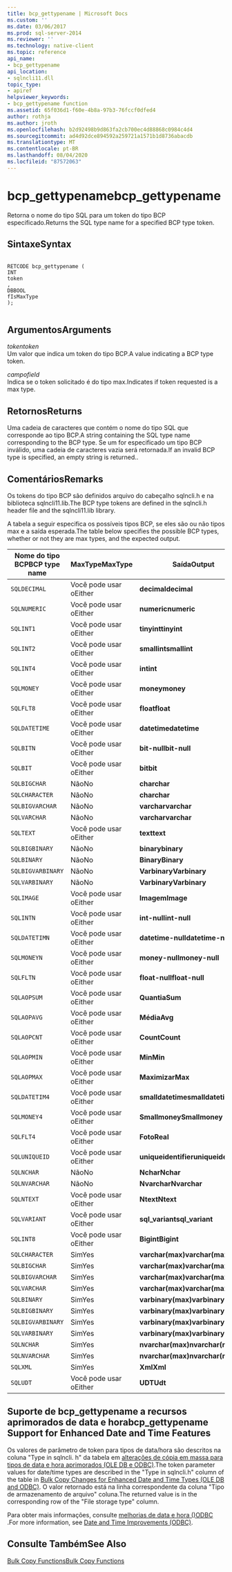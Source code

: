 ```yaml
---
title: bcp_gettypename | Microsoft Docs
ms.custom: ''
ms.date: 03/06/2017
ms.prod: sql-server-2014
ms.reviewer: ''
ms.technology: native-client
ms.topic: reference
api_name:
- bcp_gettypename
api_location:
- sqlncli11.dll
topic_type:
- apiref
helpviewer_keywords:
- bcp_gettypename function
ms.assetid: 65f036d1-f60e-4b8a-97b3-76fccf0dfed4
author: rothja
ms.author: jroth
ms.openlocfilehash: b2d92498b9d863fa2cb700ec4d88868c0984c4d4
ms.sourcegitcommit: ad4d92dce894592a259721a1571b1d8736abacdb
ms.translationtype: MT
ms.contentlocale: pt-BR
ms.lasthandoff: 08/04/2020
ms.locfileid: "87572063"
---
```

# <a name="bcp_gettypename"></a><span data-ttu-id="cf460-102">bcp_gettypename</span><span class="sxs-lookup"><span data-stu-id="cf460-102">bcp_gettypename</span></span>
  <span data-ttu-id="cf460-103">Retorna o nome do tipo SQL para um token do tipo BCP especificado.</span><span class="sxs-lookup"><span data-stu-id="cf460-103">Returns the SQL type name for a specified BCP type token.</span></span>  
  
## <a name="syntax"></a><span data-ttu-id="cf460-104">Sintaxe</span><span class="sxs-lookup"><span data-stu-id="cf460-104">Syntax</span></span>  
  
```  
  
RETCODE bcp_gettypename (  
INT   
token  
,  
DBBOOL   
fIsMaxType  
);  
  
```  
  
## <a name="arguments"></a><span data-ttu-id="cf460-105">Argumentos</span><span class="sxs-lookup"><span data-stu-id="cf460-105">Arguments</span></span>  
 <span data-ttu-id="cf460-106">*token*</span><span class="sxs-lookup"><span data-stu-id="cf460-106">*token*</span></span>  
 <span data-ttu-id="cf460-107">Um valor que indica um token do tipo BCP.</span><span class="sxs-lookup"><span data-stu-id="cf460-107">A value indicating a BCP type token.</span></span>  
  
 <span data-ttu-id="cf460-108">*campo*</span><span class="sxs-lookup"><span data-stu-id="cf460-108">*field*</span></span>  
 <span data-ttu-id="cf460-109">Indica se o token solicitado é do tipo max.</span><span class="sxs-lookup"><span data-stu-id="cf460-109">Indicates if token requested is a max type.</span></span>  
  
## <a name="returns"></a><span data-ttu-id="cf460-110">Retornos</span><span class="sxs-lookup"><span data-stu-id="cf460-110">Returns</span></span>  
 <span data-ttu-id="cf460-111">Uma cadeia de caracteres que contém o nome do tipo SQL que corresponde ao tipo BCP.</span><span class="sxs-lookup"><span data-stu-id="cf460-111">A string containing the SQL type name corresponding to the BCP type.</span></span> <span data-ttu-id="cf460-112">Se um for especificado um tipo BCP inválido, uma cadeia de caracteres vazia será retornada.</span><span class="sxs-lookup"><span data-stu-id="cf460-112">If an invalid BCP type is specified, an empty string is returned..</span></span>  
  
## <a name="remarks"></a><span data-ttu-id="cf460-113">Comentários</span><span class="sxs-lookup"><span data-stu-id="cf460-113">Remarks</span></span>  
 <span data-ttu-id="cf460-114">Os tokens do tipo BCP são definidos arquivo do cabeçalho sqlncli.h e na biblioteca sqlncli11.lib.</span><span class="sxs-lookup"><span data-stu-id="cf460-114">The BCP type tokens are defined in the sqlncli.h header file and the sqlncli11.lib library.</span></span>  
  
 <span data-ttu-id="cf460-115">A tabela a seguir especifica os possíveis tipos BCP, se eles são ou não tipos max e a saída esperada.</span><span class="sxs-lookup"><span data-stu-id="cf460-115">The table below specifies the possible BCP types, whether or not they are max types, and the expected output.</span></span>  
  
|<span data-ttu-id="cf460-116">Nome do tipo BCP</span><span class="sxs-lookup"><span data-stu-id="cf460-116">BCP type name</span></span>|<span data-ttu-id="cf460-117">MaxType</span><span class="sxs-lookup"><span data-stu-id="cf460-117">MaxType</span></span>|<span data-ttu-id="cf460-118">Saída</span><span class="sxs-lookup"><span data-stu-id="cf460-118">Output</span></span>|  
|-------------------|-------------|------------|  
|`SQLDECIMAL`|<span data-ttu-id="cf460-119">Você pode usar o</span><span class="sxs-lookup"><span data-stu-id="cf460-119">Either</span></span>|<span data-ttu-id="cf460-120">**decimal**</span><span class="sxs-lookup"><span data-stu-id="cf460-120">**decimal**</span></span>|  
|`SQLNUMERIC`|<span data-ttu-id="cf460-121">Você pode usar o</span><span class="sxs-lookup"><span data-stu-id="cf460-121">Either</span></span>|<span data-ttu-id="cf460-122">**numeric**</span><span class="sxs-lookup"><span data-stu-id="cf460-122">**numeric**</span></span>|  
|`SQLINT1`|<span data-ttu-id="cf460-123">Você pode usar o</span><span class="sxs-lookup"><span data-stu-id="cf460-123">Either</span></span>|<span data-ttu-id="cf460-124">**tinyint**</span><span class="sxs-lookup"><span data-stu-id="cf460-124">**tinyint**</span></span>|  
|`SQLINT2`|<span data-ttu-id="cf460-125">Você pode usar o</span><span class="sxs-lookup"><span data-stu-id="cf460-125">Either</span></span>|<span data-ttu-id="cf460-126">**smallint**</span><span class="sxs-lookup"><span data-stu-id="cf460-126">**smallint**</span></span>|  
|`SQLINT4`|<span data-ttu-id="cf460-127">Você pode usar o</span><span class="sxs-lookup"><span data-stu-id="cf460-127">Either</span></span>|<span data-ttu-id="cf460-128">**int**</span><span class="sxs-lookup"><span data-stu-id="cf460-128">**int**</span></span>|  
|`SQLMONEY`|<span data-ttu-id="cf460-129">Você pode usar o</span><span class="sxs-lookup"><span data-stu-id="cf460-129">Either</span></span>|<span data-ttu-id="cf460-130">**money**</span><span class="sxs-lookup"><span data-stu-id="cf460-130">**money**</span></span>|  
|`SQLFLT8`|<span data-ttu-id="cf460-131">Você pode usar o</span><span class="sxs-lookup"><span data-stu-id="cf460-131">Either</span></span>|<span data-ttu-id="cf460-132">**float**</span><span class="sxs-lookup"><span data-stu-id="cf460-132">**float**</span></span>|  
|`SQLDATETIME`|<span data-ttu-id="cf460-133">Você pode usar o</span><span class="sxs-lookup"><span data-stu-id="cf460-133">Either</span></span>|<span data-ttu-id="cf460-134">**datetime**</span><span class="sxs-lookup"><span data-stu-id="cf460-134">**datetime**</span></span>|  
|`SQLBITN`|<span data-ttu-id="cf460-135">Você pode usar o</span><span class="sxs-lookup"><span data-stu-id="cf460-135">Either</span></span>|<span data-ttu-id="cf460-136">**bit-null**</span><span class="sxs-lookup"><span data-stu-id="cf460-136">**bit-null**</span></span>|  
|`SQLBIT`|<span data-ttu-id="cf460-137">Você pode usar o</span><span class="sxs-lookup"><span data-stu-id="cf460-137">Either</span></span>|<span data-ttu-id="cf460-138">**bit**</span><span class="sxs-lookup"><span data-stu-id="cf460-138">**bit**</span></span>|  
|`SQLBIGCHAR`|<span data-ttu-id="cf460-139">Não</span><span class="sxs-lookup"><span data-stu-id="cf460-139">No</span></span>|<span data-ttu-id="cf460-140">**char**</span><span class="sxs-lookup"><span data-stu-id="cf460-140">**char**</span></span>|  
|`SQLCHARACTER`|<span data-ttu-id="cf460-141">Não</span><span class="sxs-lookup"><span data-stu-id="cf460-141">No</span></span>|<span data-ttu-id="cf460-142">**char**</span><span class="sxs-lookup"><span data-stu-id="cf460-142">**char**</span></span>|  
|`SQLBIGVARCHAR`|<span data-ttu-id="cf460-143">Não</span><span class="sxs-lookup"><span data-stu-id="cf460-143">No</span></span>|<span data-ttu-id="cf460-144">**varchar**</span><span class="sxs-lookup"><span data-stu-id="cf460-144">**varchar**</span></span>|  
|`SQLVARCHAR`|<span data-ttu-id="cf460-145">Não</span><span class="sxs-lookup"><span data-stu-id="cf460-145">No</span></span>|<span data-ttu-id="cf460-146">**varchar**</span><span class="sxs-lookup"><span data-stu-id="cf460-146">**varchar**</span></span>|  
|`SQLTEXT`|<span data-ttu-id="cf460-147">Você pode usar o</span><span class="sxs-lookup"><span data-stu-id="cf460-147">Either</span></span>|<span data-ttu-id="cf460-148">**text**</span><span class="sxs-lookup"><span data-stu-id="cf460-148">**text**</span></span>|  
|`SQLBIGBINARY`|<span data-ttu-id="cf460-149">Não</span><span class="sxs-lookup"><span data-stu-id="cf460-149">No</span></span>|<span data-ttu-id="cf460-150">**binary**</span><span class="sxs-lookup"><span data-stu-id="cf460-150">**binary**</span></span>|  
|`SQLBINARY`|<span data-ttu-id="cf460-151">Não</span><span class="sxs-lookup"><span data-stu-id="cf460-151">No</span></span>|<span data-ttu-id="cf460-152">**Binary**</span><span class="sxs-lookup"><span data-stu-id="cf460-152">**Binary**</span></span>|  
|`SQLBIGVARBINARY`|<span data-ttu-id="cf460-153">Não</span><span class="sxs-lookup"><span data-stu-id="cf460-153">No</span></span>|<span data-ttu-id="cf460-154">**Varbinary**</span><span class="sxs-lookup"><span data-stu-id="cf460-154">**Varbinary**</span></span>|  
|`SQLVARBINARY`|<span data-ttu-id="cf460-155">Não</span><span class="sxs-lookup"><span data-stu-id="cf460-155">No</span></span>|<span data-ttu-id="cf460-156">**Varbinary**</span><span class="sxs-lookup"><span data-stu-id="cf460-156">**Varbinary**</span></span>|  
|`SQLIMAGE`|<span data-ttu-id="cf460-157">Você pode usar o</span><span class="sxs-lookup"><span data-stu-id="cf460-157">Either</span></span>|<span data-ttu-id="cf460-158">**Imagem**</span><span class="sxs-lookup"><span data-stu-id="cf460-158">**Image**</span></span>|  
|`SQLINTN`|<span data-ttu-id="cf460-159">Você pode usar o</span><span class="sxs-lookup"><span data-stu-id="cf460-159">Either</span></span>|<span data-ttu-id="cf460-160">**int-null**</span><span class="sxs-lookup"><span data-stu-id="cf460-160">**int-null**</span></span>|  
|`SQLDATETIMN`|<span data-ttu-id="cf460-161">Você pode usar o</span><span class="sxs-lookup"><span data-stu-id="cf460-161">Either</span></span>|<span data-ttu-id="cf460-162">**datetime-null**</span><span class="sxs-lookup"><span data-stu-id="cf460-162">**datetime-null**</span></span>|  
|`SQLMONEYN`|<span data-ttu-id="cf460-163">Você pode usar o</span><span class="sxs-lookup"><span data-stu-id="cf460-163">Either</span></span>|<span data-ttu-id="cf460-164">**money-null**</span><span class="sxs-lookup"><span data-stu-id="cf460-164">**money-null**</span></span>|  
|`SQLFLTN`|<span data-ttu-id="cf460-165">Você pode usar o</span><span class="sxs-lookup"><span data-stu-id="cf460-165">Either</span></span>|<span data-ttu-id="cf460-166">**float-null**</span><span class="sxs-lookup"><span data-stu-id="cf460-166">**float-null**</span></span>|  
|`SQLAOPSUM`|<span data-ttu-id="cf460-167">Você pode usar o</span><span class="sxs-lookup"><span data-stu-id="cf460-167">Either</span></span>|<span data-ttu-id="cf460-168">**Quantia**</span><span class="sxs-lookup"><span data-stu-id="cf460-168">**Sum**</span></span>|  
|`SQLAOPAVG`|<span data-ttu-id="cf460-169">Você pode usar o</span><span class="sxs-lookup"><span data-stu-id="cf460-169">Either</span></span>|<span data-ttu-id="cf460-170">**Média**</span><span class="sxs-lookup"><span data-stu-id="cf460-170">**Avg**</span></span>|  
|`SQLAOPCNT`|<span data-ttu-id="cf460-171">Você pode usar o</span><span class="sxs-lookup"><span data-stu-id="cf460-171">Either</span></span>|<span data-ttu-id="cf460-172">**Count**</span><span class="sxs-lookup"><span data-stu-id="cf460-172">**Count**</span></span>|  
|`SQLAOPMIN`|<span data-ttu-id="cf460-173">Você pode usar o</span><span class="sxs-lookup"><span data-stu-id="cf460-173">Either</span></span>|<span data-ttu-id="cf460-174">**Min**</span><span class="sxs-lookup"><span data-stu-id="cf460-174">**Min**</span></span>|  
|`SQLAOPMAX`|<span data-ttu-id="cf460-175">Você pode usar o</span><span class="sxs-lookup"><span data-stu-id="cf460-175">Either</span></span>|<span data-ttu-id="cf460-176">**Maximizar**</span><span class="sxs-lookup"><span data-stu-id="cf460-176">**Max**</span></span>|  
|`SQLDATETIM4`|<span data-ttu-id="cf460-177">Você pode usar o</span><span class="sxs-lookup"><span data-stu-id="cf460-177">Either</span></span>|<span data-ttu-id="cf460-178">**smalldatetime**</span><span class="sxs-lookup"><span data-stu-id="cf460-178">**smalldatetime**</span></span>|  
|`SQLMONEY4`|<span data-ttu-id="cf460-179">Você pode usar o</span><span class="sxs-lookup"><span data-stu-id="cf460-179">Either</span></span>|<span data-ttu-id="cf460-180">**Smallmoney**</span><span class="sxs-lookup"><span data-stu-id="cf460-180">**Smallmoney**</span></span>|  
|`SQLFLT4`|<span data-ttu-id="cf460-181">Você pode usar o</span><span class="sxs-lookup"><span data-stu-id="cf460-181">Either</span></span>|<span data-ttu-id="cf460-182">**Foto**</span><span class="sxs-lookup"><span data-stu-id="cf460-182">**Real**</span></span>|  
|`SQLUNIQUEID`|<span data-ttu-id="cf460-183">Você pode usar o</span><span class="sxs-lookup"><span data-stu-id="cf460-183">Either</span></span>|<span data-ttu-id="cf460-184">**uniqueidentifier**</span><span class="sxs-lookup"><span data-stu-id="cf460-184">**uniqueidentifier**</span></span>|  
|`SQLNCHAR`|<span data-ttu-id="cf460-185">Não</span><span class="sxs-lookup"><span data-stu-id="cf460-185">No</span></span>|<span data-ttu-id="cf460-186">**Nchar**</span><span class="sxs-lookup"><span data-stu-id="cf460-186">**Nchar**</span></span>|  
|`SQLNVARCHAR`|<span data-ttu-id="cf460-187">Não</span><span class="sxs-lookup"><span data-stu-id="cf460-187">No</span></span>|<span data-ttu-id="cf460-188">**Nvarchar**</span><span class="sxs-lookup"><span data-stu-id="cf460-188">**Nvarchar**</span></span>|  
|`SQLNTEXT`|<span data-ttu-id="cf460-189">Você pode usar o</span><span class="sxs-lookup"><span data-stu-id="cf460-189">Either</span></span>|<span data-ttu-id="cf460-190">**Ntext**</span><span class="sxs-lookup"><span data-stu-id="cf460-190">**Ntext**</span></span>|  
|`SQLVARIANT`|<span data-ttu-id="cf460-191">Você pode usar o</span><span class="sxs-lookup"><span data-stu-id="cf460-191">Either</span></span>|<span data-ttu-id="cf460-192">**sql_variant**</span><span class="sxs-lookup"><span data-stu-id="cf460-192">**sql_variant**</span></span>|  
|`SQLINT8`|<span data-ttu-id="cf460-193">Você pode usar o</span><span class="sxs-lookup"><span data-stu-id="cf460-193">Either</span></span>|<span data-ttu-id="cf460-194">**Bigint**</span><span class="sxs-lookup"><span data-stu-id="cf460-194">**Bigint**</span></span>|  
|`SQLCHARACTER`|<span data-ttu-id="cf460-195">Sim</span><span class="sxs-lookup"><span data-stu-id="cf460-195">Yes</span></span>|<span data-ttu-id="cf460-196">**varchar(max)**</span><span class="sxs-lookup"><span data-stu-id="cf460-196">**varchar(max)**</span></span>|  
|`SQLBIGCHAR`|<span data-ttu-id="cf460-197">Sim</span><span class="sxs-lookup"><span data-stu-id="cf460-197">Yes</span></span>|<span data-ttu-id="cf460-198">**varchar(max)**</span><span class="sxs-lookup"><span data-stu-id="cf460-198">**varchar(max)**</span></span>|  
|`SQLBIGVARCHAR`|<span data-ttu-id="cf460-199">Sim</span><span class="sxs-lookup"><span data-stu-id="cf460-199">Yes</span></span>|<span data-ttu-id="cf460-200">**varchar(max)**</span><span class="sxs-lookup"><span data-stu-id="cf460-200">**varchar(max)**</span></span>|  
|`SQLVARCHAR`|<span data-ttu-id="cf460-201">Sim</span><span class="sxs-lookup"><span data-stu-id="cf460-201">Yes</span></span>|<span data-ttu-id="cf460-202">**varchar(max)**</span><span class="sxs-lookup"><span data-stu-id="cf460-202">**varchar(max)**</span></span>|  
|`SQLBINARY`|<span data-ttu-id="cf460-203">Sim</span><span class="sxs-lookup"><span data-stu-id="cf460-203">Yes</span></span>|<span data-ttu-id="cf460-204">**varbinary(max)**</span><span class="sxs-lookup"><span data-stu-id="cf460-204">**varbinary(max)**</span></span>|  
|`SQLBIGBINARY`|<span data-ttu-id="cf460-205">Sim</span><span class="sxs-lookup"><span data-stu-id="cf460-205">Yes</span></span>|<span data-ttu-id="cf460-206">**varbinary(max)**</span><span class="sxs-lookup"><span data-stu-id="cf460-206">**varbinary(max)**</span></span>|  
|`SQLBIGVARBINARY`|<span data-ttu-id="cf460-207">Sim</span><span class="sxs-lookup"><span data-stu-id="cf460-207">Yes</span></span>|<span data-ttu-id="cf460-208">**varbinary(max)**</span><span class="sxs-lookup"><span data-stu-id="cf460-208">**varbinary(max)**</span></span>|  
|`SQLVARBINARY`|<span data-ttu-id="cf460-209">Sim</span><span class="sxs-lookup"><span data-stu-id="cf460-209">Yes</span></span>|<span data-ttu-id="cf460-210">**varbinary(max)**</span><span class="sxs-lookup"><span data-stu-id="cf460-210">**varbinary(max)**</span></span>|  
|`SQLNCHAR`|<span data-ttu-id="cf460-211">Sim</span><span class="sxs-lookup"><span data-stu-id="cf460-211">Yes</span></span>|<span data-ttu-id="cf460-212">**nvarchar(max)**</span><span class="sxs-lookup"><span data-stu-id="cf460-212">**nvarchar(max)**</span></span>|  
|`SQLNVARCHAR`|<span data-ttu-id="cf460-213">Sim</span><span class="sxs-lookup"><span data-stu-id="cf460-213">Yes</span></span>|<span data-ttu-id="cf460-214">**nvarchar(max)**</span><span class="sxs-lookup"><span data-stu-id="cf460-214">**nvarchar(max)**</span></span>|  
|`SQLXML`|<span data-ttu-id="cf460-215">Sim</span><span class="sxs-lookup"><span data-stu-id="cf460-215">Yes</span></span>|<span data-ttu-id="cf460-216">**Xml**</span><span class="sxs-lookup"><span data-stu-id="cf460-216">**Xml**</span></span>|  
|`SQLUDT`|<span data-ttu-id="cf460-217">Você pode usar o</span><span class="sxs-lookup"><span data-stu-id="cf460-217">Either</span></span>|<span data-ttu-id="cf460-218">**UDT**</span><span class="sxs-lookup"><span data-stu-id="cf460-218">**Udt**</span></span>|  
  
## <a name="bcp_gettypename-support-for-enhanced-date-and-time-features"></a><span data-ttu-id="cf460-219">Suporte de bcp_gettypename a recursos aprimorados de data e hora</span><span class="sxs-lookup"><span data-stu-id="cf460-219">bcp_gettypename Support for Enhanced Date and Time Features</span></span>  
 <span data-ttu-id="cf460-220">Os valores de parâmetro de token para tipos de data/hora são descritos na coluna "Type in sqlncli. h" da tabela em [alterações de cópia em massa para tipos de data e hora aprimorados &#40;OLE DB e ODBC&#41;](../native-client-odbc-date-time/bulk-copy-changes-for-enhanced-date-and-time-types-ole-db-and-odbc.md).</span><span class="sxs-lookup"><span data-stu-id="cf460-220">The token parameter values for date/time types are described in the "Type in sqlncli.h" column of the table in [Bulk Copy Changes for Enhanced Date and Time Types &#40;OLE DB and ODBC&#41;](../native-client-odbc-date-time/bulk-copy-changes-for-enhanced-date-and-time-types-ole-db-and-odbc.md).</span></span> <span data-ttu-id="cf460-221">O valor retornado está na linha correspondente da coluna "Tipo de armazenamento de arquivo" coluna.</span><span class="sxs-lookup"><span data-stu-id="cf460-221">The returned value is in the corresponding row of the "File storage type" column.</span></span>  
  
 <span data-ttu-id="cf460-222">Para obter mais informações, consulte [melhorias de data e hora &#40;&#41;ODBC ](../native-client-odbc-date-time/date-and-time-improvements-odbc.md).</span><span class="sxs-lookup"><span data-stu-id="cf460-222">For more information, see [Date and Time Improvements &#40;ODBC&#41;](../native-client-odbc-date-time/date-and-time-improvements-odbc.md).</span></span>  
  
## <a name="see-also"></a><span data-ttu-id="cf460-223">Consulte Também</span><span class="sxs-lookup"><span data-stu-id="cf460-223">See Also</span></span>  
 [<span data-ttu-id="cf460-224">Bulk Copy Functions</span><span class="sxs-lookup"><span data-stu-id="cf460-224">Bulk Copy Functions</span></span>](sql-server-driver-extensions-bulk-copy-functions.md)  
  
  
